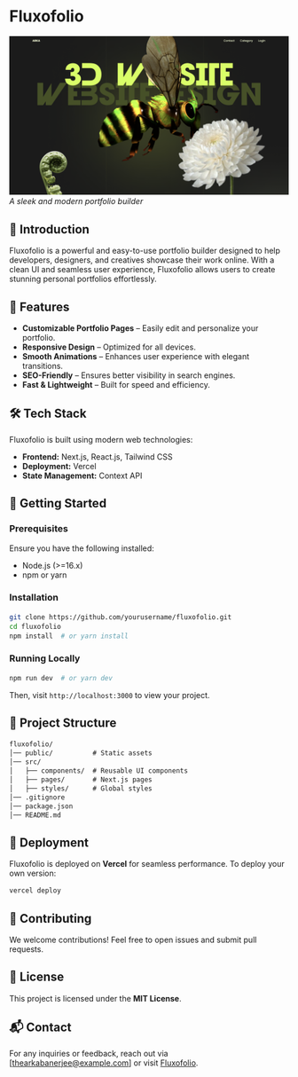 # Fluxofolio

![Fluxofolio Screenshot](img/demo.png)  
*A sleek and modern portfolio builder*

## 🚀 Introduction
Fluxofolio is a powerful and easy-to-use portfolio builder designed to help developers, designers, and creatives showcase their work online. With a clean UI and seamless user experience, Fluxofolio allows users to create stunning personal portfolios effortlessly.

## 🌟 Features
- **Customizable Portfolio Pages** – Easily edit and personalize your portfolio.
- **Responsive Design** – Optimized for all devices.
- **Smooth Animations** – Enhances user experience with elegant transitions.
- **SEO-Friendly** – Ensures better visibility in search engines.
- **Fast & Lightweight** – Built for speed and efficiency.

## 🛠️ Tech Stack
Fluxofolio is built using modern web technologies:
- **Frontend:** Next.js, React.js, Tailwind CSS
- **Deployment:** Vercel
- **State Management:** Context API

## 🚀 Getting Started

### Prerequisites
Ensure you have the following installed:
- Node.js (>=16.x)
- npm or yarn

### Installation
```sh
git clone https://github.com/yourusername/fluxofolio.git
cd fluxofolio
npm install  # or yarn install
```

### Running Locally
```sh
npm run dev  # or yarn dev
```
Then, visit `http://localhost:3000` to view your project.

## 📂 Project Structure
```
fluxofolio/
│── public/          # Static assets
│── src/
│   ├── components/  # Reusable UI components
│   ├── pages/       # Next.js pages
│   ├── styles/      # Global styles
│── .gitignore
│── package.json
│── README.md
```

## 📌 Deployment
Fluxofolio is deployed on **Vercel** for seamless performance. To deploy your own version:
```sh
vercel deploy
```

## 🤝 Contributing
We welcome contributions! Feel free to open issues and submit pull requests.

## 📄 License
This project is licensed under the **MIT License**.

## 📬 Contact
For any inquiries or feedback, reach out via [thearkabanerjee@example.com] or visit [Fluxofolio](https://fluxofolio.vercel.app/).

